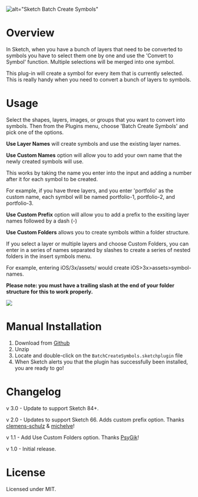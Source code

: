 ![alt="Sketch Batch Create Symbols"](https://raw.githubusercontent.com/demersdesigns/sketch-batch-create-symbols/gh-pages/logo.png)

# Overview

In Sketch, when you have a bunch of layers that need to be converted to symbols
you have to select them one by one and use the 'Convert to Symbol' function. Multiple
selections will be merged into one symbol.

This plug-in will create a symbol for every item that is currently selected.
This is really handy when you need to convert a bunch of layers to symbols.

# Usage

Select the shapes, layers, images, or groups that you want to convert into symbols. Then from the Plugins menu,
choose 'Batch Create Symbols' and pick one of the options.

**Use Layer Names** will create symbols and use the existing layer names.

**Use Custom Names** option will allow you to add your own name that the newly created symbols will use.

This works by taking the name you enter into the input and adding a number after it for each symbol to be created.

For example, if you have three layers, and you enter 'portfolio' as the custom name, each symbol will be named portfolio-1, portfolio-2, and portfolio-3.

**Use Custom Prefix** option will allow you to add a prefix to the exsiting layer names followed by a dash (-)

**Use Custom Folders** allows you to create symbols within a folder structure.

If you select a layer or multiple layers and choose Custom Folders, you can enter in a series of names separated by slashes to create a series of nested folders in the insert symbols menu.

For example, entering iOS/3x/assets/ would create iOS>3x>assets>symbol-names.

**Please note: you must have a trailing slash at the end of your folder structure for this to work properly.**

<img src="https://raw.githubusercontent.com/demersdesigns/sketch-batch-create-symbols/gh-pages/demo.gif" />

# Manual Installation

1. Download from [Github](https://github.com/demersdesigns/sketch-batch-create-symbols/archive/master.zip)
2. Unzip
3. Locate and double-click on the `BatchCreateSymbols.sketchplugin` file
4. When Sketch alerts you that the plugin has successfully been installed, you are ready to go!

# Changelog

v 3.0 - Update to support Sketch 84+.

v 2.0 - Updates to support Sketch 66. Adds custom prefix option. Thanks [clemens-schulz](clemens-schulz) & [michelve](https://github.com/michelve)!

v 1.1 - Add Use Custom Folders option. Thanks [PsyGik](https://github.com/PsyGik)!

v 1.0 - Initial release.

# License

Licensed under MIT.
